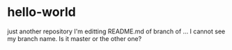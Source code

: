 # hello-world
just another repository
I'm editting README.md of branch of ... I cannot see my branch name. Is it master or the other one? 

